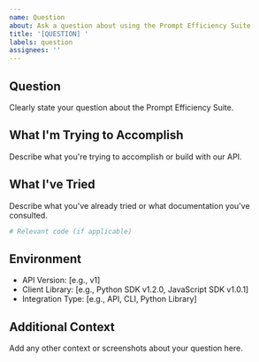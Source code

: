 ```yaml
---
name: Question
about: Ask a question about using the Prompt Efficiency Suite
title: '[QUESTION] '
labels: question
assignees: ''
---
```


## Question
Clearly state your question about the Prompt Efficiency Suite.

## What I'm Trying to Accomplish
Describe what you're trying to accomplish or build with our API.

## What I've Tried
Describe what you've already tried or what documentation you've consulted.

```python
# Relevant code (if applicable)
```

## Environment
- API Version: [e.g., v1]
- Client Library: [e.g., Python SDK v1.2.0, JavaScript SDK v1.0.1]
- Integration Type: [e.g., API, CLI, Python Library]

## Additional Context
Add any other context or screenshots about your question here.
